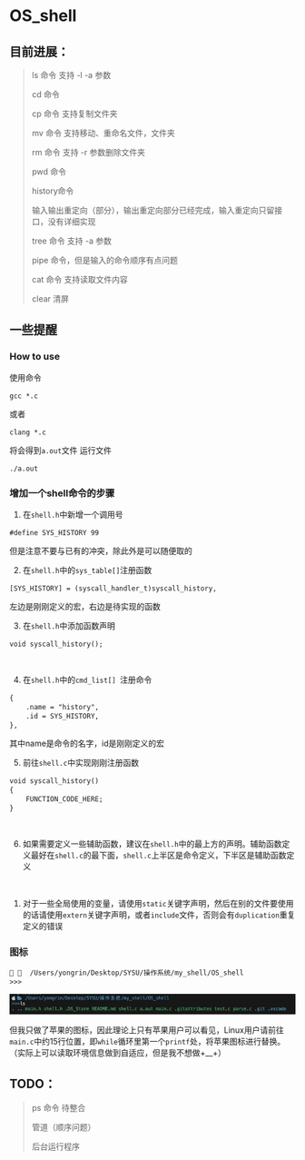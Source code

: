 # OS_shell

## 目前进展：
> ls 命令 支持 -l -a 参数
> 
> cd 命令
> 
> cp 命令 支持复制文件夹
> 
> mv 命令 支持移动、重命名文件，文件夹
>
> rm 命令 支持 -r 参数删除文件夹
>
> pwd 命令 
>
> history命令
>
> 输入输出重定向（部分），输出重定向部分已经完成，输入重定向只留接口，没有详细实现
>
> tree 命令 支持 -a 参数
>
> pipe 命令，但是输入的命令顺序有点问题
>
> cat 命令 支持读取文件内容
>
> clear 清屏

## 一些提醒

### How to use
使用命令
```
gcc *.c
```
或者
```
clang *.c
```
将会得到`a.out`文件
运行文件
```
./a.out
```

### 增加一个shell命令的步骤
1. 在`shell.h`中新增一个调用号
```
#define SYS_HISTORY 99
```
但是注意不要与已有的冲突，除此外是可以随便取的
</br>

2. 在`shell.h`中的`sys_table[]`注册函数
```
[SYS_HISTORY] = (syscall_handler_t)syscall_history,
```
左边是刚刚定义的宏，右边是待实现的函数
</br>

3. 在`shell.h`中添加函数声明
```
void syscall_history();
```
</br>

4. 在`shell.h`中的`cmd_list[] `注册命令
```
{
    .name = "history",
    .id = SYS_HISTORY,
},
```
其中name是命令的名字，id是刚刚定义的宏
</br>

5. 前往`shell.c`中实现刚刚注册函数
```
void syscall_history()
{
    FUNCTION_CODE_HERE;
}
```
</br>

6. 如果需要定义一些辅助函数，建议在`shell.h`中的最上方的声明。辅助函数定义最好在`shell.c`的最下面，`shell.c`上半区是命令定义，下半区是辅助函数定义

</br>

1. 对于一些全局使用的变量，请使用`static`关键字声明，然后在别的文件要使用的话请使用`extern`关键字声明，或者`include`文件，否则会有`duplication`重复定义的错误


### 图标
```
   /Users/yongrin/Desktop/SYSU/操作系统/my_shell/OS_shell
>>>
```
![](imgs/1.png)

但我只做了苹果的图标，因此理论上只有苹果用户可以看见，Linux用户请前往`main.c`中约15行位置，即`while`循环里第一个`printf`处，将苹果图标进行替换。（实际上可以读取环境信息做到自适应，但是我不想做+__+）
## TODO：
> ps 命令 待整合
> 
> 管道（顺序问题）
>
> 后台运行程序



